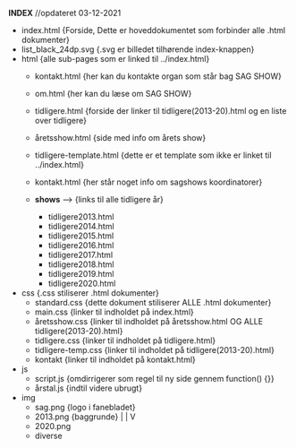 **INDEX** //opdateret 03-12-2021

- index.html                    {Forside, Dette er hoveddokumentet som forbinder alle .html dokumenter}
- list_black_24dp.svg           {.svg er billedet tilhørende index-knappen}
- html                          {alle sub-pages som er linked til ../index.html}
    - kontakt.html              {her kan du kontakte organ som står bag SAG SHOW}
    - om.html                   {her kan du læse om SAG SHOW}
    - tidligere.html            {forside der linker til tidligere(2013-20).html og en liste over tidligere}
    - åretsshow.html            {side med info om årets show}
    - tidligere-template.html   {dette er et template som ikke er linket til ../index.html}
    - kontakt.html              {her står noget info om sagshows koordinatorer}

    - **shows** -->             {links til alle tidligere år}
        - tidligere2013.html
        - tidligere2014.html
        - tidligere2015.html
        - tidligere2016.html
        - tidligere2017.html
        - tidligere2018.html
        - tidligere2019.html
        - tidligere2020.html
- css                           {.css stiliserer .html dokumenter}
    - standard.css              {dette dokument stiliserer ALLE .html dokumenter}
    - main.css                  {linker til indholdet på index.html}
    - åretsshow.css             {linker til indholdet på åretsshow.html OG ALLE tidligere(2013-20).html}
    - tidligere.css             {linker til indholdet på tidligere.html}
    - tidligere-temp.css        {linker til indholdet på tidligere(2013-20).html}
    - kontakt                   {linker til indholdet på kontakt.html}
- js
    - script.js                 {omdirrigerer som regel til ny side gennem function() {}}
    - årstal.js                 {indtil videre ubrugt}
- img
    - sag.png                   {logo i fanebladet}
    - 2013.png                  {baggrunde}
    |
    |
    V
    - 2020.png
    + diverse
